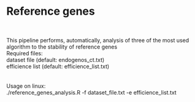 <h1> Reference genes</h1>
</br>

This pipeline performs, automatically, analysis of three of the most used algorithm to the stability of reference genes 
</br>
Required files: 
</br>
dataset file (default: endogenos_ct.txt) 
</br>
efficience list (default: efficience_list.txt)
</br>
</br>
</br>
Usage on linux: </br>
 ./reference_genes_analysis.R -f dataset_file.txt -e efficience_list.txt

